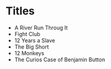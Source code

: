 # Titles

- A River Run Throug It
- Fight Club
- 12 Years a Slave
- The Big Short
- 12 Monkeys
- The Curios Case of Benjamin Button
